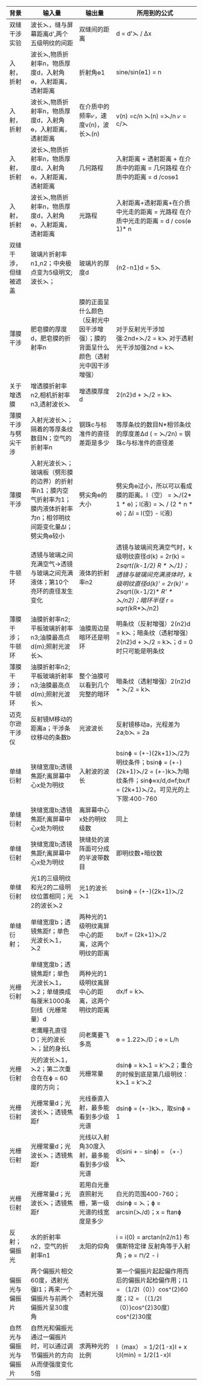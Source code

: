| 背景                   | 输入量                                                       | 输出量                                                       | 所用到的公式                                                 |
| :--------------------- | ------------------------------------------------------------ | ------------------------------------------------------------ | ------------------------------------------------------------ |
| 双缝干涉实验           | 波长⋋，缝与屏幕距离d',两个五级明纹的间距                     | 双缝间的距离                                                 | d = d'⋋ / ∆x                                                 |
| 入射，折射             | 波长⋋,物质折射率n，物质厚度d，入射角ɵ，入射距离，透射距离    | 折射角ɵ1                                                     | sinɵ/sin(ɵ1) = n                                             |
| 入射，折射             | 波长⋋,物质折射率n，物质厚度d，入射角ɵ，入射距离，透射距离    | 在介质中的频率⩗，速度v(n)，波长⋋(n)                          | v(n) =c/n   ⋋(n) =⋋/n  ⩗ = c/⋋                               |
| 入射，折射             | 波长⋋,物质折射率n，物质厚度d，入射角ɵ，入射距离，透射距离    | 几何路程                                                     | 入射距离 + 透射距离 + 在介质中的距离  = 几何路程   在介质中的距离 = d /cosɵ1 |
| 入射，折射             | 波长⋋,物质折射率n，物质厚度d，入射角ɵ，入射距离，透射距离    | 光路程                                                       | 入射距离+透射距离+在介质中光走的距离 = 光路程 在介质中光走的距离 = d / cos(ɵ 1)* n |
| 双缝干涉，但缝被遮盖   | 玻璃片折射率n1,n2；中央极点变为5级明文;波长⋋；               | 玻璃片的厚度d                                                | (n2-n1)d = 5⋋                                                |
| 薄膜干涉               | 肥皂膜的厚度d，肥皂膜的折射率n                               | 膜的正面呈什么颜色（反射光中因干涉增强）；膜的背面呈什么颜色（透射光中因干涉增强） | 对于反射光干涉加强:2nd+⋋/2 = k⋋ 对于透射光干涉加强2nd = k⋋   |
| 关于增透膜             | 增透膜折射率n2,相机折射率n3,透射波长⋋                        | 增透膜厚度d                                                  | 2(n2)d + ⋋/2 = k⋋                                            |
| 薄膜干涉与劈尖干涉     | 入射光波长⋋；隔着的等厚条纹数目N；空气的折射率n              | 钢珠c与标准件的直径差距是多少                                | 等厚条纹的数目N*相邻条纹的厚度差∆d ( = ⋋/2n) = 钢珠c与标准件的直径差 |
| 薄膜干涉               | 入射光波长⋋；玻璃板（劈形膜的边界）的折射率n1；膜内空气折射率为1；膜内液体折射率为n；相邻明纹间距变化量∆l；劈尖角ɵ较小 | 劈尖角ɵ的大小                                                | 劈尖角ɵ过小，所以可以看成膜的距离。l（空） = ⋋/(2* 1 * ɵ)；l(液) = ⋋ / (2 * n * ɵ)；∆l = l(空) - l(液) |
| 牛顿环                 | 透镜与玻璃之间充满空气->透镜与玻璃之间充满液体；第10个亮环的直径发生变化 | 液体的折射率n2                                               | 透镜与玻璃间充满空气时，k级明纹直径d(k) = 2r(k)  = 2*sqrt((k-1/2)* *R * ⋋/1)；透镜与玻璃间充满液体时，k级明纹直径d(k)' = 2r(k)'  = 2*sqrt((k-1/2)* *R' * ⋋/n2)；暗环半径 r = sqrt(k*R*⋋/n2) |
| 薄膜干涉；牛顿环       | 油膜折射率n2;平板玻璃折射率n3;油膜最高点d(m);照射光波长⋋     | 油膜周边是暗环还是明环                                       | 明条纹（反射增强）2(n2)d = k⋋；暗条纹（透射增强）2(n2)d + ⋋/2 = k⋋；d = 0时只可能是明条纹 |
| 薄膜干涉；牛顿环       | 油膜折射率n2;平板玻璃折射率n3;油膜最高点d(m);照射光波长⋋     | 整个油膜可以看到几个完整的暗环                               | 暗条纹（透射增强）2(n2)d + ⋋/2 = k⋋                          |
| 迈克尔逊干涉仪         | 反射镜M移动的距离a；干涉条纹移动的条数b                      | 光波波长                                                     | 反射镜移动a，光程差为2a;b⋋ = 2a                              |
| 单缝衍射               | 狭缝宽度b;透镜焦距f;离屏幕中心x处为明纹                      | 入射波的波长                                                 | bsinɸ = (+-)(2k+1)⋋/2为明纹条件；bsinɸ = (+-)(2k+1)⋋/2 = (+-)k⋋为暗纹条件；sinɸ≈x/d,d≈f;bx/f = (2k+1)⋋/2。可见光的上下限:400-760 |
| 单缝衍射               | 狭缝宽度b;透镜焦距f;离屏幕中心x处为明纹                      | 离屏幕中心x处的明纹级数                                      | 同上                                                         |
| 单缝衍射               | 狭缝宽度b;透镜焦距f;离屏幕中心x处为明纹                      | 狭缝处的波阵面可分成的半波带数目                             | 即明纹数+暗纹数                                              |
| 单缝衍射               | 光1的三级明纹和光2的二级明纹位置相同；光2的波长⋋2            | 光1的波长⋋1                                                  | bsinɸ = (+-)(2k+1)⋋/2                                        |
| 单缝衍射；             | 单缝宽度b；透镜焦距f；单色光波长⋋1，⋋2                       | 两种光的1级明纹离屏中心的距离，这两个明纹的距离              | bx/f = (2k+1)⋋/2                                             |
| 光栅衍射               | 单缝宽度b；透镜焦距f；单色光波长⋋1，⋋2；单缝换成每厘米1000条刻线（光栅常量）d | 两种光的1级明纹离屏中心的距离，这两个明纹的距离              | dx/f = k⋋                                                    |
|                        | 老鹰瞳孔直径D；光的波长⋋；鼠的身长L                          | 问老鹰要飞多高                                               | ɵ = 1.22⋋/D；ɵ = L/h                                         |
| 光栅衍射               | 光的波长⋋1，⋋2；第二次重合在在ɸ = 60度的方向；               | 光栅常量                                                     | dsinɸ = k⋋1 = k'⋋2；重合的时候到底是第几级明纹：k⋋1 = k'⋋2   |
| 光栅衍射               | 光栅常量d；光波长⋋；透镜焦距f                                | 光线垂直入射，最多能看到多少级光谱                           | dsinɸ = (+-)k⋋，取sinɸ = 1                                   |
| 光栅衍射               | 光栅常量d；光波长⋋；透镜焦距f                                | 光线以入射角30度入射，最多能看到多少级光谱                   | d(sini + - sinɸ) = （+-）k⋋                                  |
| 光栅衍射               | 光栅常量d；光波长⋋；透镜焦距f                                | 若用白光垂直照射光栅，第一级光谱的线宽度是多少               | 白光的范围400-760；dsinɸ = ⋋；ɸ = arcsin(⋋/d)；x = ftanɸ     |
| 反射；偏振光           | 水的折射率n2，空气的折射率n1                                 | 太阳的仰角                                                   | i = i(0) = arctan(n2/n1) 布儒斯特定律 反射角等于入射角；ɵ = ⊓/2 - i |
| 偏振光与偏振片         | 两个偏振片相交60度，透射光强I1；再来一个偏振片与前两个偏振片呈30度角 | 透射光强                                                     | 第一个偏振片起起偏作用而后的偏振片起检偏作用；I1 = （1/2I（0））cos^(2)60度；I2 = （（1/2I（0）)cos^(2)30度）cos^(2)30度 |
| 自然光与偏振光与偏振片 | 自然光和偏振光通过一偏振片时，可以通过调节偏振片的方向从而使强度变化5倍 | 求两种光的比例                                               | I（max） = 1/2(1-x)I + x I;I(min) = 1/2(1-x)I                |

